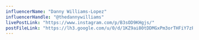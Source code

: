 ```yaml
---
influencerName: "Danny Williams-Lopez"
influencerHandle: "@thedannywilliams"
livePostLink: "https://www.instagram.com/p/B3sOD9KHgjs/"
postFileLink: "https://lh3.google.com/u/0/d/1KZ9ai80tDDMGxPm3orTHFiY7zPkDcsK6"
---
```

